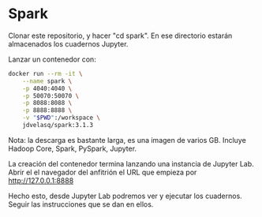 # Spark
Clonar este repositorio, y hacer "cd spark". En ese directorio estarán almacenados los cuadernos Jupyter. 

Lanzar un contenedor con:

```sh
docker run --rm -it \
    --name spark \
    -p 4040:4040 \
    -p 50070:50070 \
    -p 8088:8088 \
    -p 8888:8888 \
    -v "$PWD":/workspace \
    jdvelasq/spark:3.1.3 
```
    
Nota: la descarga es bastante larga, es una imagen de varios GB. Incluye Hadoop Core, Spark, PySpark, Jupyter. 

La creación del contenedor termina lanzando una instancia de Jupyter Lab. Abrir el el navegador del anfitrión el URL que empieza por http://127.0.0.1:8888

Hecho esto, desde Jupyter Lab podremos ver y ejecutar los cuadernos. Seguir las instrucciones que se dan en ellos. 



